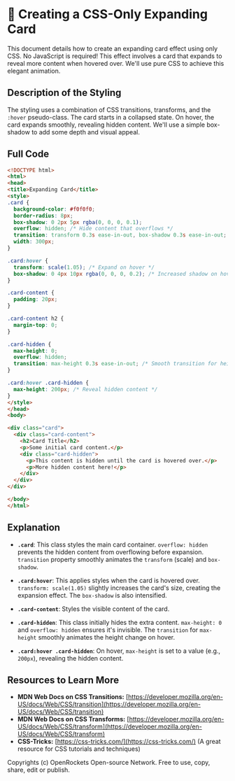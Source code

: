# 🐞 Creating a CSS-Only Expanding Card


This document details how to create an expanding card effect using only CSS.  No JavaScript is required! This effect involves a card that expands to reveal more content when hovered over. We'll use pure CSS to achieve this elegant animation.


## Description of the Styling

The styling uses a combination of CSS transitions, transforms, and the `:hover` pseudo-class.  The card starts in a collapsed state. On hover, the card expands smoothly, revealing hidden content. We'll use a simple box-shadow to add some depth and visual appeal.


## Full Code

```html
<!DOCTYPE html>
<html>
<head>
<title>Expanding Card</title>
<style>
.card {
  background-color: #f0f0f0;
  border-radius: 8px;
  box-shadow: 0 2px 5px rgba(0, 0, 0, 0.1);
  overflow: hidden; /* Hide content that overflows */
  transition: transform 0.3s ease-in-out, box-shadow 0.3s ease-in-out; /* Smooth transitions */
  width: 300px;
}

.card:hover {
  transform: scale(1.05); /* Expand on hover */
  box-shadow: 0 4px 10px rgba(0, 0, 0, 0.2); /* Increased shadow on hover */
}

.card-content {
  padding: 20px;
}

.card-content h2 {
  margin-top: 0;
}

.card-hidden {
  max-height: 0;
  overflow: hidden;
  transition: max-height 0.3s ease-in-out; /* Smooth transition for height */
}

.card:hover .card-hidden {
  max-height: 200px; /* Reveal hidden content */
}
</style>
</head>
<body>

<div class="card">
  <div class="card-content">
    <h2>Card Title</h2>
    <p>Some initial card content.</p>
    <div class="card-hidden">
      <p>This content is hidden until the card is hovered over.</p>
      <p>More hidden content here!</p>
    </div>
  </div>
</div>

</body>
</html>
```


## Explanation

* **`.card`**: This class styles the main card container.  `overflow: hidden` prevents the hidden content from overflowing before expansion.  `transition` property smoothly animates the `transform` (scale) and `box-shadow`.

* **`.card:hover`**: This applies styles when the card is hovered over.  `transform: scale(1.05)` slightly increases the card's size, creating the expansion effect.  The `box-shadow` is also intensified.

* **`.card-content`**: Styles the visible content of the card.

* **`.card-hidden`**: This class initially hides the extra content.  `max-height: 0` and `overflow: hidden` ensures it's invisible.  The `transition` for `max-height` smoothly animates the height change on hover.

* **`.card:hover .card-hidden`**: On hover, `max-height` is set to a value (e.g., `200px`), revealing the hidden content.

## Resources to Learn More

* **MDN Web Docs on CSS Transitions:** [https://developer.mozilla.org/en-US/docs/Web/CSS/transition](https://developer.mozilla.org/en-US/docs/Web/CSS/transition)
* **MDN Web Docs on CSS Transforms:** [https://developer.mozilla.org/en-US/docs/Web/CSS/transform](https://developer.mozilla.org/en-US/docs/Web/CSS/transform)
* **CSS-Tricks:** [https://css-tricks.com/](https://css-tricks.com/) (A great resource for CSS tutorials and techniques)


Copyrights (c) OpenRockets Open-source Network. Free to use, copy, share, edit or publish.

